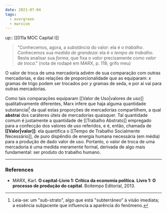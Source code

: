 ```yaml
---
date: 2021-07-04
tags:
  - evergreen
  - marxism
---
```


up:: [[011a MOC Capital I]]

> "Conhecemos, agora, a *substância* do valor: ela é o *trabalho*.
> Conhecemos sua *medida de grandeza*: ela é o *tempo de trabalho*.
> Resta analisar sua *forma*, que fixa o *valor* precisamente como *valor de troca*." (nota de rodapé em MARX, p. 118; grifo meu)

O valor de troca de uma mercadoria advém de sua comparação com outras mercadorias, e das relações de proporcionalidade que as equiparam: $x$ gramas de trigo podem ser trocados por $y$ gramas de seda, e por aí vai para outras mercadorias. 

Como tais comparações equiparam [[Valor de Uso|valores de uso]] qualitativamente diferentes, Marx infere que haja alguma quantidade substancial[^1] da qual estas proporções de mercadorias compartilhem, a qual **abstrai** dos caráteres úteis de mercadorias quaisquer. Tal quantidade comum é justamente a quantidade de [[Trabalho Abstrato]] empregado para a confecção dos valores de uso referidos, e é, então, chamada de **[[Valor|valor]]**: ela quantifica o [[Tempo de Trabalho Socialmente Necessário]], de puro dispêndio de energia humana necessária (em média) para a produção de dado valor de uso. Portanto, o valor de troca de uma mercadoria é uma medida meramente formal, derivada de algo mais fundamental: ser produto do trabalho humano.

---
### References
- MARX, Karl. **O capital-Livro 1: Crítica da economia política. Livro 1: O processo de produção do capital**. Boitempo Editorial, 2013.

[^1]: Leia-se: um "sub-strato", algo que está "subterrâneo" à visão imediata; a essência subjacente que influencia a aparência do fenômeno.